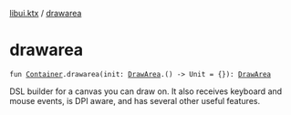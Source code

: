 [libui.ktx](README.md) / [drawarea](drawarea.md)

# drawarea

`fun `[`Container`](-container/README.md)`.drawarea(init: `[`DrawArea`](-draw-area/README.md)`.() -> Unit = {}): `[`DrawArea`](-draw-area/README.md)

DSL builder for a canvas you can draw on. It also receives keyboard and mouse events,
is DPI aware, and has several other useful features.
